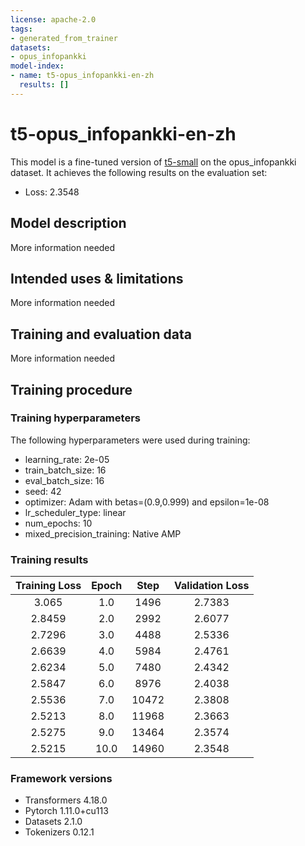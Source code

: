 ```yaml
---
license: apache-2.0
tags:
- generated_from_trainer
datasets:
- opus_infopankki
model-index:
- name: t5-opus_infopankki-en-zh
  results: []
---
```


<!-- This model card has been generated automatically according to the information the Trainer had access to. You
should probably proofread and complete it, then remove this comment. -->

# t5-opus_infopankki-en-zh

This model is a fine-tuned version of [t5-small](https://huggingface.co/t5-small) on the opus_infopankki dataset.
It achieves the following results on the evaluation set:
- Loss: 2.3548

## Model description

More information needed

## Intended uses & limitations

More information needed

## Training and evaluation data

More information needed

## Training procedure

### Training hyperparameters

The following hyperparameters were used during training:
- learning_rate: 2e-05
- train_batch_size: 16
- eval_batch_size: 16
- seed: 42
- optimizer: Adam with betas=(0.9,0.999) and epsilon=1e-08
- lr_scheduler_type: linear
- num_epochs: 10
- mixed_precision_training: Native AMP

### Training results

| Training Loss | Epoch | Step  | Validation Loss |
|:-------------:|:-----:|:-----:|:---------------:|
| 3.065         | 1.0   | 1496  | 2.7383          |
| 2.8459        | 2.0   | 2992  | 2.6077          |
| 2.7296        | 3.0   | 4488  | 2.5336          |
| 2.6639        | 4.0   | 5984  | 2.4761          |
| 2.6234        | 5.0   | 7480  | 2.4342          |
| 2.5847        | 6.0   | 8976  | 2.4038          |
| 2.5536        | 7.0   | 10472 | 2.3808          |
| 2.5213        | 8.0   | 11968 | 2.3663          |
| 2.5275        | 9.0   | 13464 | 2.3574          |
| 2.5215        | 10.0  | 14960 | 2.3548          |


### Framework versions

- Transformers 4.18.0
- Pytorch 1.11.0+cu113
- Datasets 2.1.0
- Tokenizers 0.12.1
